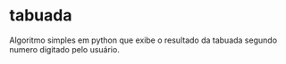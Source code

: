 # tabuada
Algoritmo simples em python que exibe o resultado da tabuada segundo numero digitado pelo usuário.
